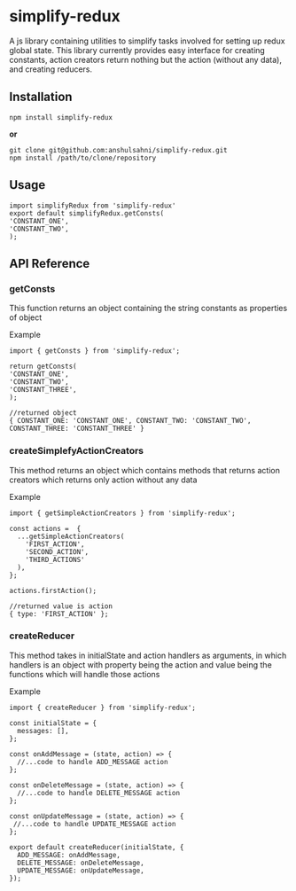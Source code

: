 # simplify-redux
A js library containing utilities to simplify tasks involved for setting up redux global state. This library currently provides easy interface for creating constants, action creators return nothing but the action (without any data), and creating reducers.

## Installation
```
npm install simplify-redux
```
**or**
```
git clone git@github.com:anshulsahni/simplify-redux.git
npm install /path/to/clone/repository
```

## Usage

```
import simplifyRedux from 'simplify-redux'
export default simplifyRedux.getConsts(
'CONSTANT_ONE',
'CONSTANT_TWO',
);
```

## API Reference

### getConsts
This function returns an object containing the string constants as properties of object

Example
```
import { getConsts } from 'simplify-redux';

return getConsts(
'CONSTANT_ONE',
'CONSTANT_TWO',
'CONSTANT_THREE',
);

//returned object
{ CONSTANT_ONE: 'CONSTANT_ONE', CONSTANT_TWO: 'CONSTANT_TWO', CONSTANT_THREE: 'CONSTANT_THREE' }

```

### createSimplefyActionCreators
This method returns an object which contains methods that returns action creators which returns only action without any data

Example
```
import { getSimpleActionCreators } from 'simplify-redux';

const actions =  {
  ...getSimpleActionCreators(
    'FIRST_ACTION',
    'SECOND_ACTION',
    'THIRD_ACTIONS'
  ),
};

actions.firstAction();

//returned value is action
{ type: 'FIRST_ACTION' };

```

### createReducer
This method takes in initialState and action handlers as arguments, in which handlers is an object with property being the action and value being the functions which will handle those actions

Example
```
import { createReducer } from 'simplify-redux';

const initialState = {
  messages: [],
};

const onAddMessage = (state, action) => {
  //...code to handle ADD_MESSAGE action
};

const onDeleteMessage = (state, action) => {
  //...code to handle DELETE_MESSAGE action
};

const onUpdateMessage = (state, action) => {
 //...code to handle UPDATE_MESSAGE action
};

export default createReducer(initialState, {
  ADD_MESSAGE: onAddMessage,
  DELETE_MESSAGE: onDeleteMessage,
  UPDATE_MESSAGE: onUpdateMessage,
});
```
